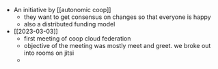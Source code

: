 - An initiative by [[autonomic coop]]
	- they want to get consensus on changes so that everyone is happy
	- also a distributed funding model
- [[2023-03-03]]
	- first meeting of coop cloud federation
	- objective of the meeting was mostly meet and greet. we broke out into rooms on jitsi
	-